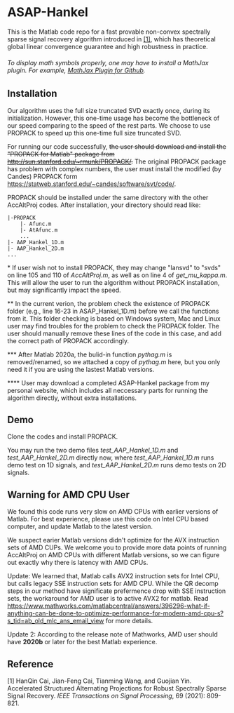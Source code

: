 # ASAP-Hankel
This is the Matlab code repo for a fast provable non-convex spectrally sparse signal recovery algorithm introduced in <a href=https://doi.org/10.1109/TSP.2021.3049618>[1]</a>, which has theoretical global linear convergence guarantee and high robustness in practice. 

###### To display math symbols properly, one may have to install a MathJax plugin. For example, [MathJax Plugin for Github](https://chrome.google.com/webstore/detail/mathjax-plugin-for-github/ioemnmodlmafdkllaclgeombjnmnbima?hl=en).


## Installation
Our algorithm uses the full size truncated SVD exactly once, during its initialization. However, this one-time usage has become the bottleneck of our speed comparing to the speed of the rest parts. We choose to use PROPACK to speed up this one-time full size truncated SVD. 

For running our code successfully, ~~the user should download and install the "PROPACK for Matlab" package from http://sun.stanford.edu/~rmunk/PROPACK/.~~ The original PROPACK package has problem with complex numbers, the user must install the modified (by Candes) PROPACK form https://statweb.stanford.edu/~candes/software/svt/code/.  

PROPACK should be installed under the same directory with the other AccAltProj codes. After installation, your directory should read like:
```
|-PROPACK
	|- Afunc.m
 	|- AtAfunc.m
	...
|- AAP_Hankel_1D.m
|- AAP_Hankel_2D.m
...
```
  
\*  If user wish not to install PROPACK, they may change "lansvd" to "svds" on line 105 and 110 of *AccAltProj.m*, as well as on line 4 of *get_mu_kappa.m*. This will allow the user to run the algorithm without PROPACK installation, but may significantly impact the speed.

\*\* In the current verion, the problem check the existence of PROPACK folder (e.g., line 16-23 in ASAP_Hankel_1D.m) before we call the functions from it. This folder checking is based on Windows system, Mac and Linux user may find troubles for the problem to check the PROPACK folder. The user should manually remove these lines of the code in this case, and add the correct path of PROPACK accordingly.  

\*\*\* After Matlab 2020a, the bulid-in function *pythag.m* is removed/renamed, so we attached a copy of *pythag.m* here, but you only need it if you are using the lastest Matlab versions.

\*\*\*\* User may download a completed ASAP-Hankel package from my personal website, which includes all neccessary parts for running the algorithm directly, without extra installations.

## Demo
Clone the codes and install PROPACK.

You may run the two demo files *test_AAP_Hankel_1D.m* and *test_AAP_Hankel_2D.m* directly now, where *test_AAP_Hankel_1D.m* runs demo test on 1D signals, and *test_AAP_Hankel_2D.m* runs demo tests on 2D signals.

## Warning for AMD CPU User
We found this code runs very slow on AMD CPUs with earlier versions of Matlab. For best experience, please use this code on Intel CPU based computer, and update Matlab to the latest version.

We suspect earier Matlab versions didn't optimize for the AVX instruction sets of AMD CUPs. We welcome you to provide more data points of running AccAltProj on AMD CPUs with different Matlab versions, so we can figure out exactly why there is latency with AMD CPUs. 

Update: We learned that, Matlab calls AVX2 instruction sets for Intel CPU, but calls legacy SSE instruction sets for AMD CPU. While the QR decomp steps in our method have significate prefermence drop with SSE instruction sets, the workaround for AMD user is to active AVX2 for matlab. Read https://www.mathworks.com/matlabcentral/answers/396296-what-if-anything-can-be-done-to-optimize-performance-for-modern-amd-cpu-s?s_tid=ab_old_mlc_ans_email_view for more details.

Update 2: According to the release note of Mathworks, AMD user should have **2020b** or later for the best Matlab experience. 


## Reference
[1] HanQin Cai, Jian-Feng Cai, Tianming Wang, and Guojian Yin. Accelerated Structured Alternating Projections for Robust Spectrally Sparse Signal Recovery. *IEEE Transactions on Signal Processing*, 69 (2021): 809-821.
